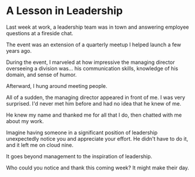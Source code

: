 # A Lesson in Leadership

Last week at work, a leadership team was in town and answering employee questions at a fireside chat. 

The event was an extension of a quarterly meetup I helped launch a few years ago. 

During the event, I marveled at how impressive the managing director overseeing a division was... his communication skills, knowledge of his domain, and sense of humor. 

Afterward, I hung around meeting people. 

All of a sudden, the managing director appeared in front of me. I was very surprised. I'd never met him before and had no idea that he knew of me. 

He knew my name and thanked me for all that I do, then chatted with me about my work. 

Imagine having someone in a significant position of leadership unexpectedly notice you and appreciate your effort. He didn't have to do it, and it left me on cloud nine. 

It goes beyond management to the inspiration of leadership. 

Who could you notice and thank this coming week? It might make their day. 
